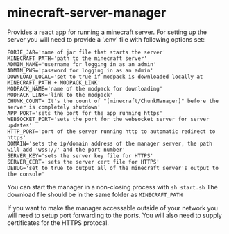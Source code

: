# minecraft-server-manager
Provides a react app for running a minecraft server. For setting up the server you will need to provide a '.env' file with following options set:
```
FORJE_JAR='name of jar file that starts the server'
MINECRAFT_PATH='path to the minecraft server'
ADMIN_NAME='username for logging in as an admin'
ADMIN_PWS='password for logging in as an admin'
DOWNLOAD_LOCAL='set to true if modpack is downloaded locally at MINECRAFT_PATH + MODPACK_LINK'
MODPACK_NAME='name of the modpack for downloading'
MODPACK_LINK='link to the modpack'
CHUNK_COUNT='It's the count of "[minecraft/ChunkManager]" before the server is completely shutdown'
APP_PORT='sets the port for the app running https'
WEBSOCKET_PORT='sets the port for the websocket server for server updates'
HTTP_PORT='port of the server running http to automatic redirect to https'
DOMAIN='sets the ip/domain address of the manager server, the path will add 'wss://' and the port number'
SERVER_KEY='sets the server key file for HTTPS'
SERVER_CERT='sets the server cert file for HTTPS'
DEBUG='set to true to output all of the minecraft server's output to the console'
```
You can start the manager in a non-closing process with `sh start.sh`
The download file should be in the same folder as `MINECRAFT_PATH`

If you want to make the manager accessable outside of your network you will need to setup port forwarding to the ports. You will also need to supply certificates for the HTTPS protocal.
